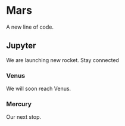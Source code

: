 # Mars
A new line of code.
## Jupyter
We are launching new rocket. Stay connected
### Venus
We will soon reach Venus.
### Mercury
Our next stop.
